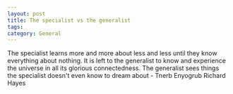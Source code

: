 ```yaml
---
layout: post
title: The specialist vs the generalist
tags: 
category: General
---
```


The specialist learns more and more about less and less until they know everything about nothing. It is left to the generalist to know and experience the universe in all its glorious connectedness. The generalist sees things the specialist doesn't even know to dream about - Tnerb Enyogrub Richard Hayes
